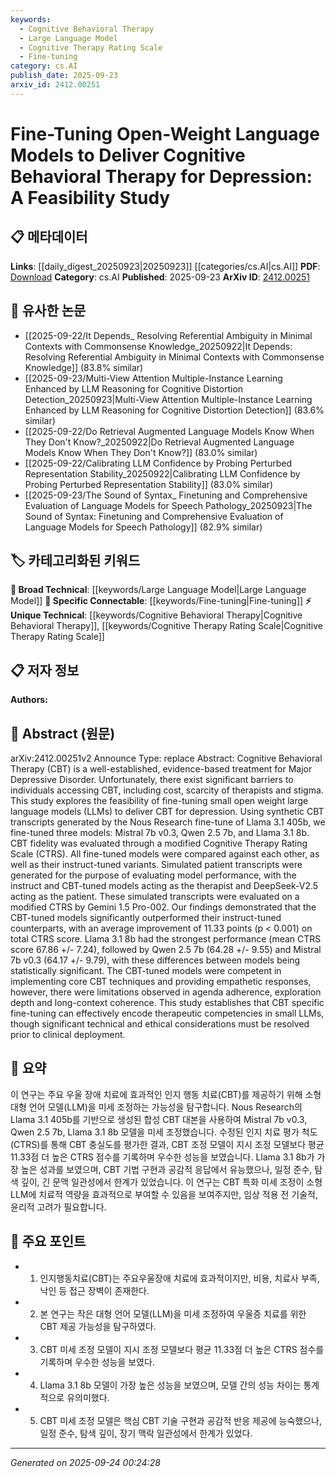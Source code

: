 ```yaml
---
keywords:
  - Cognitive Behavioral Therapy
  - Large Language Model
  - Cognitive Therapy Rating Scale
  - Fine-tuning
category: cs.AI
publish_date: 2025-09-23
arxiv_id: 2412.00251
---
```


<!-- KEYWORD_LINKING_METADATA:
{
  "processed_timestamp": "2025-09-24T00:24:28.301773",
  "vocabulary_version": "1.0",
  "selected_keywords": [
    "Cognitive Behavioral Therapy",
    "Large Language Model",
    "Cognitive Therapy Rating Scale",
    "Fine-tuning"
  ],
  "rejected_keywords": [],
  "similarity_scores": {
    "Cognitive Behavioral Therapy": 0.8,
    "Large Language Model": 0.85,
    "Cognitive Therapy Rating Scale": 0.75,
    "Fine-tuning": 0.9
  },
  "extraction_method": "AI_prompt_based",
  "budget_applied": true,
  "candidates_json": {
    "candidates": [
      {
        "surface": "Cognitive Behavioral Therapy",
        "canonical": "Cognitive Behavioral Therapy",
        "aliases": [
          "CBT"
        ],
        "category": "unique_technical",
        "rationale": "CBT is central to the study, focusing on its delivery through fine-tuned language models.",
        "novelty_score": 0.7,
        "connectivity_score": 0.6,
        "specificity_score": 0.9,
        "link_intent_score": 0.8
      },
      {
        "surface": "Large Language Models",
        "canonical": "Large Language Model",
        "aliases": [
          "LLMs"
        ],
        "category": "broad_technical",
        "rationale": "The study involves fine-tuning LLMs, a key aspect of modern NLP research.",
        "novelty_score": 0.5,
        "connectivity_score": 0.9,
        "specificity_score": 0.7,
        "link_intent_score": 0.85
      },
      {
        "surface": "Cognitive Therapy Rating Scale",
        "canonical": "Cognitive Therapy Rating Scale",
        "aliases": [
          "CTRS"
        ],
        "category": "unique_technical",
        "rationale": "CTRS is used to evaluate the fidelity of CBT delivery, crucial for assessing model performance.",
        "novelty_score": 0.65,
        "connectivity_score": 0.55,
        "specificity_score": 0.85,
        "link_intent_score": 0.75
      },
      {
        "surface": "Fine-tuning",
        "canonical": "Fine-tuning",
        "aliases": [
          "Model Fine-tuning"
        ],
        "category": "specific_connectable",
        "rationale": "Fine-tuning is a critical process in adapting LLMs for specific tasks like CBT delivery.",
        "novelty_score": 0.6,
        "connectivity_score": 0.8,
        "specificity_score": 0.8,
        "link_intent_score": 0.9
      }
    ],
    "ban_list_suggestions": [
      "feasibility study",
      "simulated patient transcripts"
    ]
  },
  "decisions": [
    {
      "candidate_surface": "Cognitive Behavioral Therapy",
      "resolved_canonical": "Cognitive Behavioral Therapy",
      "decision": "linked",
      "scores": {
        "novelty": 0.7,
        "connectivity": 0.6,
        "specificity": 0.9,
        "link_intent": 0.8
      }
    },
    {
      "candidate_surface": "Large Language Models",
      "resolved_canonical": "Large Language Model",
      "decision": "linked",
      "scores": {
        "novelty": 0.5,
        "connectivity": 0.9,
        "specificity": 0.7,
        "link_intent": 0.85
      }
    },
    {
      "candidate_surface": "Cognitive Therapy Rating Scale",
      "resolved_canonical": "Cognitive Therapy Rating Scale",
      "decision": "linked",
      "scores": {
        "novelty": 0.65,
        "connectivity": 0.55,
        "specificity": 0.85,
        "link_intent": 0.75
      }
    },
    {
      "candidate_surface": "Fine-tuning",
      "resolved_canonical": "Fine-tuning",
      "decision": "linked",
      "scores": {
        "novelty": 0.6,
        "connectivity": 0.8,
        "specificity": 0.8,
        "link_intent": 0.9
      }
    }
  ]
}
-->

# Fine-Tuning Open-Weight Language Models to Deliver Cognitive Behavioral Therapy for Depression: A Feasibility Study

## 📋 메타데이터

**Links**: [[daily_digest_20250923|20250923]] [[categories/cs.AI|cs.AI]]
**PDF**: [Download](https://arxiv.org/pdf/2412.00251.pdf)
**Category**: cs.AI
**Published**: 2025-09-23
**ArXiv ID**: [2412.00251](https://arxiv.org/abs/2412.00251)

## 🔗 유사한 논문
- [[2025-09-22/It Depends_ Resolving Referential Ambiguity in Minimal Contexts with Commonsense Knowledge_20250922|It Depends: Resolving Referential Ambiguity in Minimal Contexts with Commonsense Knowledge]] (83.8% similar)
- [[2025-09-23/Multi-View Attention Multiple-Instance Learning Enhanced by LLM Reasoning for Cognitive Distortion Detection_20250923|Multi-View Attention Multiple-Instance Learning Enhanced by LLM Reasoning for Cognitive Distortion Detection]] (83.6% similar)
- [[2025-09-22/Do Retrieval Augmented Language Models Know When They Don't Know?_20250922|Do Retrieval Augmented Language Models Know When They Don't Know?]] (83.0% similar)
- [[2025-09-22/Calibrating LLM Confidence by Probing Perturbed Representation Stability_20250922|Calibrating LLM Confidence by Probing Perturbed Representation Stability]] (83.0% similar)
- [[2025-09-23/The Sound of Syntax_ Finetuning and Comprehensive Evaluation of Language Models for Speech Pathology_20250923|The Sound of Syntax: Finetuning and Comprehensive Evaluation of Language Models for Speech Pathology]] (82.9% similar)

## 🏷️ 카테고리화된 키워드
**🧠 Broad Technical**: [[keywords/Large Language Model|Large Language Model]]
**🔗 Specific Connectable**: [[keywords/Fine-tuning|Fine-tuning]]
**⚡ Unique Technical**: [[keywords/Cognitive Behavioral Therapy|Cognitive Behavioral Therapy]], [[keywords/Cognitive Therapy Rating Scale|Cognitive Therapy Rating Scale]]

## 📋 저자 정보

**Authors:** 

## 📄 Abstract (원문)

arXiv:2412.00251v2 Announce Type: replace 
Abstract: Cognitive Behavioral Therapy (CBT) is a well-established, evidence-based treatment for Major Depressive Disorder. Unfortunately, there exist significant barriers to individuals accessing CBT, including cost, scarcity of therapists and stigma. This study explores the feasibility of fine-tuning small open weight large language models (LLMs) to deliver CBT for depression. Using synthetic CBT transcripts generated by the Nous Research fine-tune of Llama 3.1 405b, we fine-tuned three models: Mistral 7b v0.3, Qwen 2.5 7b, and Llama 3.1 8b. CBT fidelity was evaluated through a modified Cognitive Therapy Rating Scale (CTRS). All fine-tuned models were compared against each other, as well as their instruct-tuned variants. Simulated patient transcripts were generated for the purpose of evaluating model performance, with the instruct and CBT-tuned models acting as the therapist and DeepSeek-V2.5 acting as the patient. These simulated transcripts were evaluated on a modified CTRS by Gemini 1.5 Pro-002. Our findings demonstrated that the CBT-tuned models significantly outperformed their instruct-tuned counterparts, with an average improvement of 11.33 points (p < 0.001) on total CTRS score. Llama 3.1 8b had the strongest performance (mean CTRS score 67.86 +/- 7.24), followed by Qwen 2.5 7b (64.28 +/- 9.55) and Mistral 7b v0.3 (64.17 +/- 9.79), with these differences between models being statistically significant. The CBT-tuned models were competent in implementing core CBT techniques and providing empathetic responses, however, there were limitations observed in agenda adherence, exploration depth and long-context coherence. This study establishes that CBT specific fine-tuning can effectively encode therapeutic competencies in small LLMs, though significant technical and ethical considerations must be resolved prior to clinical deployment.

## 📝 요약

이 연구는 주요 우울 장애 치료에 효과적인 인지 행동 치료(CBT)를 제공하기 위해 소형 대형 언어 모델(LLM)을 미세 조정하는 가능성을 탐구합니다. Nous Research의 Llama 3.1 405b를 기반으로 생성된 합성 CBT 대본을 사용하여 Mistral 7b v0.3, Qwen 2.5 7b, Llama 3.1 8b 모델을 미세 조정했습니다. 수정된 인지 치료 평가 척도(CTRS)를 통해 CBT 충실도를 평가한 결과, CBT 조정 모델이 지시 조정 모델보다 평균 11.33점 더 높은 CTRS 점수를 기록하며 우수한 성능을 보였습니다. Llama 3.1 8b가 가장 높은 성과를 보였으며, CBT 기법 구현과 공감적 응답에서 유능했으나, 일정 준수, 탐색 깊이, 긴 문맥 일관성에서 한계가 있었습니다. 이 연구는 CBT 특화 미세 조정이 소형 LLM에 치료적 역량을 효과적으로 부여할 수 있음을 보여주지만, 임상 적용 전 기술적, 윤리적 고려가 필요합니다.

## 🎯 주요 포인트

- 1. 인지행동치료(CBT)는 주요우울장애 치료에 효과적이지만, 비용, 치료사 부족, 낙인 등 접근 장벽이 존재한다.
- 2. 본 연구는 작은 대형 언어 모델(LLM)을 미세 조정하여 우울증 치료를 위한 CBT 제공 가능성을 탐구하였다.
- 3. CBT 미세 조정 모델이 지시 조정 모델보다 평균 11.33점 더 높은 CTRS 점수를 기록하며 우수한 성능을 보였다.
- 4. Llama 3.1 8b 모델이 가장 높은 성능을 보였으며, 모델 간의 성능 차이는 통계적으로 유의미했다.
- 5. CBT 미세 조정 모델은 핵심 CBT 기술 구현과 공감적 반응 제공에 능숙했으나, 일정 준수, 탐색 깊이, 장기 맥락 일관성에서 한계가 있었다.


---

*Generated on 2025-09-24 00:24:28*